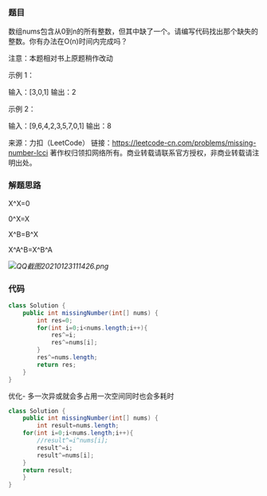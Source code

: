 ### 题目

数组nums包含从0到n的所有整数，但其中缺了一个。请编写代码找出那个缺失的整数。你有办法在O(n)时间内完成吗？

注意：本题相对书上原题稍作改动

示例 1：

输入：[3,0,1]
输出：2


示例 2：

输入：[9,6,4,2,3,5,7,0,1]
输出：8

来源：力扣（LeetCode）
链接：https://leetcode-cn.com/problems/missing-number-lcci
著作权归领扣网络所有。商业转载请联系官方授权，非商业转载请注明出处。

### 解题思路

X^X=0

0^X=X

X^B=B^X

X^A^B=X^B^A



*![QQ截图20210123111426.png](https://pic.leetcode-cn.com/1611372195-HXZAeJ-QQ%E6%88%AA%E5%9B%BE20210123111426.png)*



### 代码



```java
class Solution {
    public int missingNumber(int[] nums) {
        int res=0;
        for(int i=0;i<nums.length;i++){
            res^=i;
            res^=nums[i];
        }
        res^=nums.length;
        return res;
    }
}
```



优化- 多一次异或就会多占用一次空间同时也会多耗时

```java
class Solution {
    public int missingNumber(int[] nums) {
        int result=nums.length;
    for(int i=0;i<nums.length;i++){
        //result^=i^nums[i];
        result^=i;
        result^=nums[i];
    }
    return result;
    }
}
```

